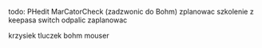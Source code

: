 


todo:
PHedit
MarCatorCheck (zadzwonic do Bohm)
zplanowac szkolenie z keepasa
switch odpalic zaplanowac


krzysiek tluczek
bohm
mouser